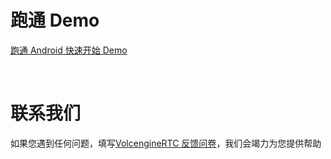 # 跑通 Demo
[跑通 Android 快速开始 Demo](https://www.volcengine.com/docs/6348/70129)

<br>

# 联系我们
如果您遇到任何问题，填写[VolcengineRTC 反馈问卷](https://wenjuan.feishu.cn/m?t=sQrk90adbLwi-6ivu)，我们会竭力为您提供帮助